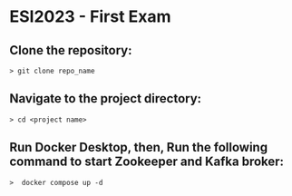 # ESI2023 - First Exam


## 	Clone the repository: 
```
> git clone repo_name
```

## 	Navigate to the project directory: 
```
> cd <project name>
```

## Run Docker Desktop, then,	Run the following command to start Zookeeper and Kafka broker:  
```
>  docker compose up -d
```

